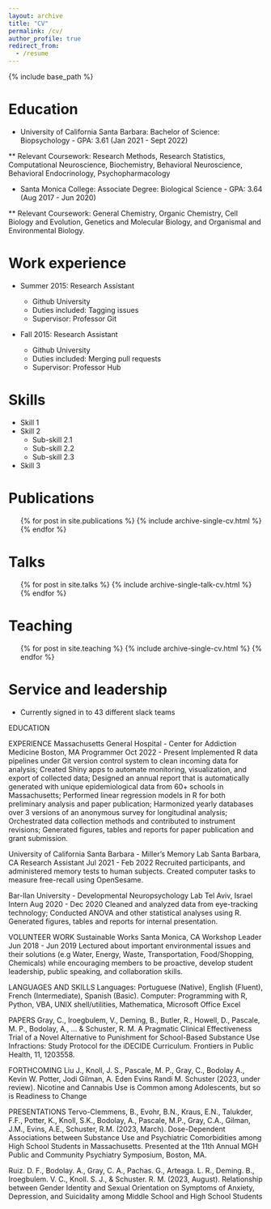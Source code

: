 ```yaml
---
layout: archive
title: "CV"
permalink: /cv/
author_profile: true
redirect_from:
  - /resume
---
```


{% include base_path %}

Education
======
* University of California Santa Barbara: Bachelor of Science: Biopsychology - GPA: 3.61 (Jan 2021 - Sept 2022)
  
** Relevant Coursework: Research Methods, Research Statistics, Computational Neuroscience, Biochemistry, Behavioral Neuroscience, Behavioral Endocrinology, Psychopharmacology

* Santa Monica College: Associate Degree: Biological Science - GPA: 3.64 (Aug 2017 -  Jun 2020)
  
** Relevant Coursework: General Chemistry, Organic Chemistry, Cell Biology and Evolution, Genetics and Molecular Biology, and Organismal and Environmental Biology.

Work experience
======
* Summer 2015: Research Assistant
  * Github University
  * Duties included: Tagging issues
  * Supervisor: Professor Git

* Fall 2015: Research Assistant
  * Github University
  * Duties included: Merging pull requests
  * Supervisor: Professor Hub
  
Skills
======
* Skill 1
* Skill 2
  * Sub-skill 2.1
  * Sub-skill 2.2
  * Sub-skill 2.3
* Skill 3

Publications
======
  <ul>{% for post in site.publications %}
    {% include archive-single-cv.html %}
  {% endfor %}</ul>
  
Talks
======
  <ul>{% for post in site.talks %}
    {% include archive-single-talk-cv.html %}
  {% endfor %}</ul>
  
Teaching
======
  <ul>{% for post in site.teaching %}
    {% include archive-single-cv.html %}
  {% endfor %}</ul>
  
Service and leadership
======
* Currently signed in to 43 different slack teams

EDUCATION


EXPERIENCE
Massachusetts General Hospital - Center for Addiction Medicine 	     		            Boston, MA
Programmer                            									  Oct 2022 - Present
Implemented R data pipelines under Git version control system to clean incoming data for analysis;
Created Shiny apps to automate monitoring, visualization, and export of collected data;
Designed an annual report that is automatically generated with unique epidemiological data from 60+ schools in Massachusetts;
Performed linear regression models in R for both preliminary analysis and paper publication;
Harmonized yearly databases over 3 versions of an anonymous survey for longitudinal analysis;
Orchestrated data collection methods and contributed to instrument revisions;
Generated figures, tables and reports for paper publication and grant submission.

University of California Santa Barbara - Miller’s Memory Lab     			Santa Barbara, CA
Research Assistant					               			              Jul 2021 - Feb 2022
Recruited participants, and administered memory tests to human subjects.
Created computer tasks to measure free-recall using OpenSesame.

Bar-Ilan University - Developmental Neuropsychology Lab				       Tel Aviv, Israel        
Intern      										           Aug 2020 - Dec 2020
Cleaned and analyzed data from eye-tracking technology;
Conducted ANOVA and other statistical analyses using R.
Generated figures, tables and reports for internal presentation.

VOLUNTEER WORK
Sustainable Works 								 		 Santa Monica, CA                             Workshop Leader  	           								             Jun 2018 - Jun 2019
Lectured about important environmental issues and their solutions (e.g Water, Energy, Waste, Transportation, Food/Shopping, Chemicals) while encouraging members to be proactive, develop student leadership, public speaking, and collaboration skills.

LANGUAGES AND SKILLS
Languages: Portuguese (Native), English (Fluent), French (Intermediate), Spanish (Basic).
Computer: Programming with R, Python, VBA, UNIX shell/utilities, Mathematica, Microsoft Office Excel





PAPERS
Gray, C., Iroegbulem, V., Deming, B., Butler, R., Howell, D., Pascale, M. P., Bodolay, A., … & Schuster, R. M. A 
Pragmatic Clinical Effectiveness Trial of a Novel Alternative to Punishment for School-Based Substance Use 
Infractions: Study Protocol for the iDECIDE Curriculum. Frontiers in Public Health, 11, 1203558.


FORTHCOMING
Liu J., Knoll, J. S., Pascale, M. P., Gray, C., Bodolay A., Kevin W. Potter, Jodi Gilman, A. 
Eden Evins Randi M. Schuster (2023, under review). Nicotine and Cannabis Use is Common among Adolescents, but so is Readiness to Change 


PRESENTATIONS
Tervo-Clemmens, B., Evohr, B.N., Kraus, E.N., Talukder, F.F., Potter, K., Knoll, S.K., Bodolay, A., Pascale, M.P., 
Gray, C.A., Gilman, J.M., Evins, A.E., Schuster, R.M. (2023, March). Dose-Dependent Associations between 
Substance Use and Psychiatric Comorbidities among High School Students in Massachusetts. Presented at the 11th Annual MGH Public and Community Psychiatry Symposium, Boston, MA.

Ruiz. D. F., Bodolay. A., Gray, C. A., Pachas. G., Arteaga. L. R., Deming. B., Iroegbulem. V. C., Knoll. S. J., & 
Schuster. R. M. (2023, August). Relationship between Gender Identity and Sexual Orientation on Symptoms of Anxiety, Depression, and Suicidality among Middle School and High School Students

